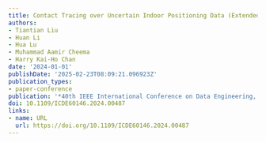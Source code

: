 ```yaml
---
title: Contact Tracing over Uncertain Indoor Positioning Data (Extended Abstract)
authors:
- Tiantian Liu
- Huan Li
- Hua Lu
- Muhammad Aamir Cheema
- Harry Kai-Ho Chan
date: '2024-01-01'
publishDate: '2025-02-23T08:09:21.096923Z'
publication_types:
- paper-conference
publication: '*40th IEEE International Conference on Data Engineering, ICDE 2024*'
doi: 10.1109/ICDE60146.2024.00487
links:
- name: URL
  url: https://doi.org/10.1109/ICDE60146.2024.00487
---
```

